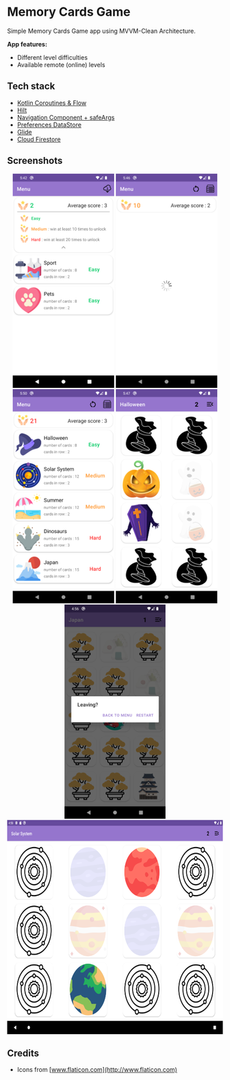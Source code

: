# Memory Cards Game

Simple Memory Cards Game app using MVVM-Clean Architecture.

**App features:**
- Different level difficulties
- Available remote (online) levels
## Tech stack

- [Kotlin Coroutines & Flow](https://kotlinlang.org/api/kotlinx.coroutines/)
- [Hilt](https://dagger.dev/hilt/)
- [Navigation Component + safeArgs](https://developer.android.com/guide/navigation/navigation-getting-started)
- [Preferences DataStore](https://developer.android.com/topic/libraries/architecture/datastore)
- [Glide](https://github.com/bumptech/glide)
- [Cloud Firestore](https://firebase.google.com/docs/firestore)

## Screenshots
<p align="center">
<img src="docs/Screenshot_1.png" height="500"/> <img src="docs/Screenshot_2.png" height="500"/> <img src="docs/Screenshot_3.png" height="500"/> 
<img src="docs/Screenshot_4.png" height="500"/> <img src="docs/Screenshot_5.png" height="500"/>
<img src="docs/Screenshot_6.png" height="500"/>
</p>

## Credits
- Icons from [www.flaticon.com](http://www.flaticon.com)